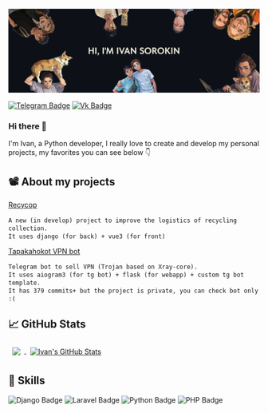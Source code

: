 [![Ivan's GitHub Banner](imgs/banner.png)](https://github.com/TAPAKAHOKOT/TAPAKAHOKOT)

<!-- [![Visits Badge](https://badges.pufler.dev/visits/tapakahokot/tapakahokot)](https://tapakahokot.ru/)  -->
[![Telegram Badge](https://img.shields.io/badge/%20-Tg-0088cc?logo=telegram)](https://t.me/TAPAKAHOKOT) [![Vk Badge](https://img.shields.io/badge/%20-Vk-ffffff?logo=vk&logoColor=0088cc)](https://vk.com/kpabakot)

### Hi there 👋

I'm Ivan, a Python developer, I really love to create and develop my personal projects, my favorites you can see below 👇

<!--Want to know more about me? [Check out my portfolio](https://tapakahokot.ru/). -->

<!--
## 📝 Latest articles
* <a href="https://tproger.ru/articles/lichnyj-opyt-kak-prokachat-navyki-programmirovanija-rabotaja-nad-pet-proektom/">Личный опыт: как прокачать навыки программирования, работая над pet-проектом</a>
-->

## 📽 About my projects
[Recycop](http://recycop.ru)
```text
A new (in develop) project to improve the logistics of recycling collection.
It uses django (for back) + vue3 (for front)
```

[Tapakahokot VPN bot](https://t.me/tapakahokot_vpn_bot)
```text
Telegram bot to sell VPN (Trojan based on Xray-core).
It uses aiogram3 (for tg bot) + flask (for webapp) + custom tg bot template.
It has 379 commits+ but the project is private, you can check bot only :(
```

<!-- Pinned Repositories -->
<!--
<a href="https://github.com/TAPAKAHOKOT/TgBotTemplate">
  <img align="center" style="margin:0.5rem" src="https://github-readme-stats.vercel.app/api/pin/?username=tapakahokot&repo=TgBotTemplate&hide_border=true&title_color=fffffd&text_color=ffffff&icon_color=ffffff&bg_color=070601" />
</a>
<a href="https://github.com/TAPAKAHOKOT/TgRomanticBot">
  <img align="center" style="margin:1rem 0.5rem" src="https://github-readme-stats.vercel.app/api/pin/?username=tapakahokot&repo=TgRomanticBot&hide_border=true&title_color=fffffd&text_color=ffffff&icon_color=ffffff&bg_color=070601" />
</a>
<a href="https://github.com/TAPAKAHOKOT/BattleCity1980">
  <img align="center" style="margin:0.5rem" src="https://github-readme-stats.vercel.app/api/pin/?username=tapakahokot&repo=BattleCity1980&hide_border=true&title_color=fffffd&text_color=ffffff&icon_color=ffffff&bg_color=070601" />
</a>
<br>
-->

## 📈 GitHub Stats
<!-- GitHub Stats -->
<a href="https://github.com/TAPAKAHOKOT">
  <img align="center" style="margin:0.5rem" src="https://github-readme-stats.vercel.app/api/top-langs/?username=tapakahokot&hide=html,css,Tcl,Jupyter%20Notebook,PLSQL,Roff,PostScript,DTrace,Mako&hide_border=true&title_color=ffffff&text_color=ffffff&icon_color=ffffff&bg_color=070601" />
</a>
<a href="https://github.com/TAPAKAHOKOT">
  <img align="center" style="margin:0.5rem" src="https://github-readme-stats.vercel.app/api?username=tapakahokot&show_icons=true&line_height=27&count_private=true&hide_border=true&title_color=ffffff&text_color=ffffff&icon_color=ffffff&bg_color=070601" alt="Ivan's GitHub Stats" />
</a>


## 💼 Skills

![Django Badge](https://img.shields.io/badge/Code-Django-informational?style=flat&logo=java&logoColor=white&color=0088cc) ![Laravel Badge](https://img.shields.io/badge/Code-Laravel-informational?style=flat&logo=laravel&logoColor=white&color=0088cc) ![Python Badge](https://img.shields.io/badge/Code-Python-informational?style=flat&logo=python&logoColor=white&color=0088cc) ![PHP Badge](https://img.shields.io/badge/Code-PHP-informational?style=flat&logo=php&logoColor=white&color=0088cc)


<!--
**TAPAKAHOKOT/TAPAKAHOKOT** is a ✨ _special_ ✨ repository because its `README.md` (this file) appears on your GitHub profile.

Here are some ideas to get you started:

- 🔭 I’m currently working on ...
- 🌱 I’m currently learning ...
- 👯 I’m looking to collaborate on ...
- 🤔 I’m looking for help with ...
- 💬 Ask me about ...
- 📫 How to reach me: ...
- 😄 Pronouns: ...
- ⚡ Fun fact: ...
-->
